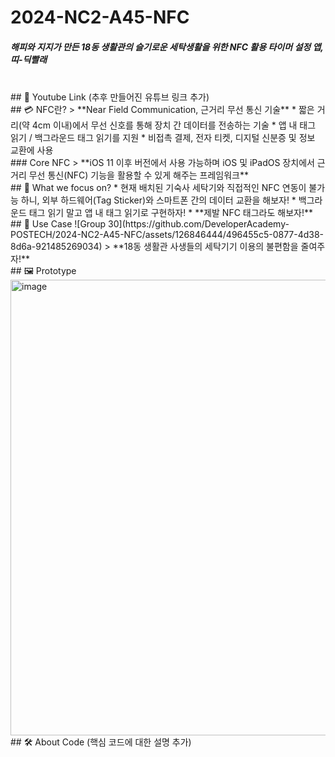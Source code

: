 # 2024-NC2-A45-NFC
##### 해피와 지지가 만든 18동 생활관의 슬기로운 세탁생활을 위한 NFC 활용 타이머 설정 앱, 띠-딕빨래
<br/>
## 🎥 Youtube Link
(추후 만들어진 유튜브 링크 추가)
<br/>
## 💳 NFC란?
> **Near Field Communication, 근거리 무선 통신 기술**
* 짧은 거리(약 4cm 이내)에서 무선 신호를 통해 장치 간 데이터를 전송하는 기술
* 앱 내 태그 읽기 / 백그라운드 태그 읽기를 지원
* 비접촉 결제, 전자 티켓, 디지털 신분증 및 정보 교환에 사용
<br/>
### Core NFC
> **iOS 11 이후 버전에서 사용 가능하며 iOS 및 iPadOS 장치에서 근거리 무선 통신(NFC) 기능을 활용할 수 있게 해주는 프레임워크**
<br/>
## 🎯 What we focus on?
* 현재 배치된 기숙사 세탁기와 직접적인 NFC 연동이 불가능 하니, 외부 하드웨어(Tag Sticker)와 스마트폰 간의 데이터 교환을 해보자!
* 백그라운드 태그 읽기 말고 앱 내 태그 읽기로 구현하자!
* **제발 NFC 태그라도 해보자!**
<br/>
## 💼 Use Case
![Group 30](https://github.com/DeveloperAcademy-POSTECH/2024-NC2-A45-NFC/assets/126846444/496455c5-0877-4d38-8d6a-921485269034)
> **18동 생활관 사생들의 세탁기기 이용의 불편함을 줄여주자!**
<br/>
## 🖼️ Prototype
<img width="729" alt="image" src="https://github.com/DeveloperAcademy-POSTECH/2024-NC2-A45-NFC/assets/126846444/0e639b7c-ad3e-47cf-bd83-3bdc95d88f79">
<br/>
## 🛠️ About Code
(핵심 코드에 대한 설명 추가)
